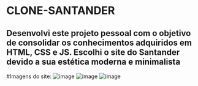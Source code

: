 # CLONE-SANTANDER
## Desenvolvi este projeto pessoal com o objetivo de consolidar os conhecimentos adquiridos em HTML, CSS e JS. Escolhi o site do Santander devido a sua estética moderna e minimalista
#Imagens do site:
![image](https://github.com/IGDSCI/CLONE-SANTANDER/assets/114839208/b7a5383a-1b15-4081-ae40-d04eed4da0da)
![image](https://github.com/IGDSCI/CLONE-SANTANDER/assets/114839208/ec8c31dd-032e-40e3-9d77-08ed559ff952)
![image](https://github.com/IGDSCI/CLONE-SANTANDER/assets/114839208/ee08f61e-0d9a-4f29-be74-465bc5bda7ba)

